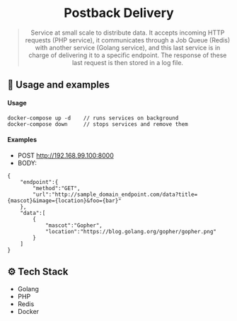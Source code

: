 <div align="center">
  <h1>Postback Delivery</h1>
  <blockquote>Service at small scale to distribute data. It accepts incoming HTTP requests (PHP service), 
it communicates through a Job Queue (Redis) with another service (Golang service), 
and this last service is in charge of delivering it to a specific endpoint. The response of these last request is then stored in a log file.</blockquote>
</div>

## 🚀 Usage and examples

#### Usage

```
docker-compose up -d    // runs services on background
docker-compose down     // stops services and remove them
```

#### Examples

- POST http://192.168.99.100:8000
- BODY:

```
{
    "endpoint":{
        "method":"GET",
        "url":"http://sample_domain_endpoint.com/data?title={mascot}&image={location}&foo={bar}"
    },
    "data":[
        {
            "mascot":"Gopher",
            "location":"https://blog.golang.org/gopher/gopher.png"
        }
    ]
}
```


## ⚙️ Tech Stack

- Golang
- PHP
- Redis
- Docker

